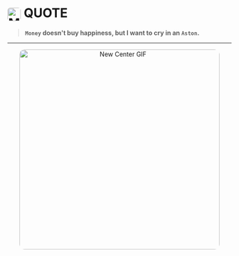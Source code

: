 # <img src="https://www.photofunky.net/output/image/d/a/7/a/da7a8c/photofunky.gif" alt="Money GIF" width="30" style="vertical-align: middle; border-radius: 6px;"/> QUOTE

> **`Money` doesn't buy happiness, but I want to cry in an `Aston`.**

---

<p align="center">
  <img src="https://i.pinimg.com/originals/8f/4f/8d/8f4f8ddb7ffe22d677465aaf43f58876.gif" 
       alt="New Center GIF" 
       width="450" style="border-radius: 12px;"/>
</p>



